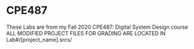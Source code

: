 # CPE487
These Labs are from my Fall 2020 CPE487: Digital System Design course
ALL MODIFIED PROJECT FILES FOR GRADING ARE LOCATED IN Lab#/[project_name].srcs/
